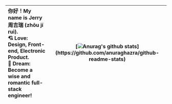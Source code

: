 
| 你好！My name is Jerry 周吉瑞 (zhōu jí ruì).<br />:cupid: Love: Design, Front-end, Electronic Product.<br />:rocket: Dream: Become a wise and romantic full-stack engineer! | [![Anurag's github stats](https://github-readme-stats.vercel.app/api?username=JERRY-Z-J-R&show_icons=true&include_all_commits=true&theme=swift&hide_border=true")](https://github.com/anuraghazra/github-readme-stats) |
| :----------------------------------------------------------- | ------------------------------------------------------------ |
